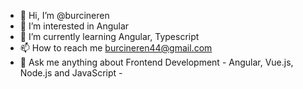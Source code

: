 - 👋 Hi, I’m @burcineren
- 👀 I’m interested in Angular
- 🌱 I’m currently learning Angular, Typescript
- 📫 How to reach me burcineren44@gmail.com
- 💬 Ask me anything about Frontend Development - Angular, Vue.js, Node.js and JavaScript -

<!---
burcineren/burcineren is a ✨ special ✨ repository because its `README.md` (this file) appears on your GitHub profile.
You can click the Preview link to take a look at your changes.
--->
